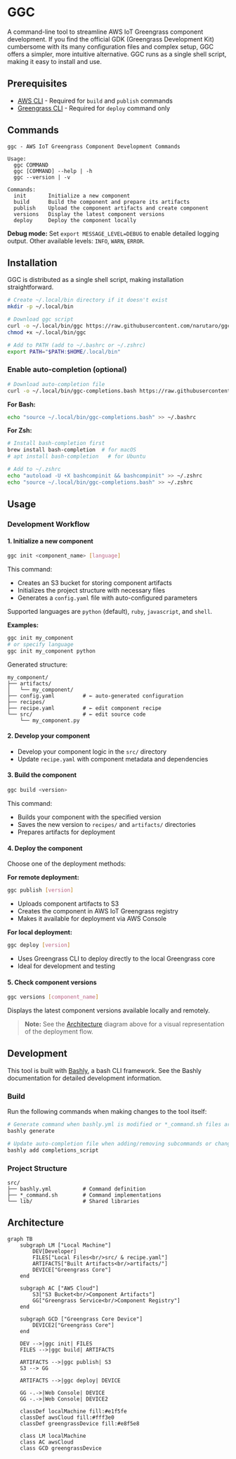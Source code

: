 # GGC

A command-line tool to streamline AWS IoT Greengrass component development. If you find the official GDK (Greengrass Development Kit) cumbersome with its many configuration files and complex setup, GGC offers a simpler, more intuitive alternative. GGC runs as a single shell script, making it easy to install and use.

## Prerequisites

- [AWS CLI](https://docs.aws.amazon.com/cli/latest/userguide/getting-started-install.html) - Required for `build` and `publish` commands
- [Greengrass CLI](https://docs.aws.amazon.com/greengrass/v2/developerguide/gg-cli-reference.html) - Required for `deploy` command only

## Commands

```
ggc - AWS IoT Greengrass Component Development Commands

Usage:
  ggc COMMAND
  ggc [COMMAND] --help | -h
  ggc --version | -v

Commands:
  init       Initialize a new component
  build      Build the component and prepare its artifacts
  publish    Upload the component artifacts and create component
  versions   Display the latest component versions
  deploy     Deploy the component locally
```

**Debug mode:** Set `export MESSAGE_LEVEL=DEBUG` to enable detailed logging output. Other available levels: `INFO`, `WARN`, `ERROR`.

## Installation

GGC is distributed as a single shell script, making installation straightforward.

```bash
# Create ~/.local/bin directory if it doesn't exist
mkdir -p ~/.local/bin

# Download ggc script
curl -o ~/.local/bin/ggc https://raw.githubusercontent.com/narutaro/ggc/main/ggc
chmod +x ~/.local/bin/ggc

# Add to PATH (add to ~/.bashrc or ~/.zshrc)
export PATH="$PATH:$HOME/.local/bin"
```

### Enable auto-completion (optional)

```bash
# Download auto-completion file
curl -o ~/.local/bin/ggc-completions.bash https://raw.githubusercontent.com/narutaro/ggc/main/completions.bash
```

**For Bash:**
```bash
echo "source ~/.local/bin/ggc-completions.bash" >> ~/.bashrc
```

**For Zsh:**
```bash
# Install bash-completion first
brew install bash-completion  # for macOS
# apt install bash-completion   # for Ubuntu

# Add to ~/.zshrc
echo "autoload -U +X bashcompinit && bashcompinit" >> ~/.zshrc
echo "source ~/.local/bin/ggc-completions.bash" >> ~/.zshrc
```

## Usage

### Development Workflow

#### 1. Initialize a new component

```bash
ggc init <component_name> [language]
```

This command:
- Creates an S3 bucket for storing component artifacts
- Initializes the project structure with necessary files
- Generates a `config.yaml` file with auto-configured parameters

Supported languages are `python` (default), `ruby`, `javascript`, and `shell`.

**Examples:**
```bash
ggc init my_component
# or specify language
ggc init my_component python
```

Generated structure:
```
my_component/
├── artifacts/
│   └── my_component/
├── config.yaml         # ← auto-generated configuration
├── recipes/
├── recipe.yaml         # ← edit component recipe
└── src/                # ← edit source code
    └── my_component.py
```

#### 2. Develop your component

- Develop your component logic in the `src/` directory
- Update `recipe.yaml` with component metadata and dependencies

#### 3. Build the component

```bash
ggc build <version>
```

This command:
- Builds your component with the specified version
- Saves the new version to `recipes/` and `artifacts/` directories
- Prepares artifacts for deployment

#### 4. Deploy the component

Choose one of the deployment methods:

**For remote deployment:**
```bash
ggc publish [version]
```
- Uploads component artifacts to S3
- Creates the component in AWS IoT Greengrass registry
- Makes it available for deployment via AWS Console

**For local deployment:**
```bash
ggc deploy [version]
```
- Uses Greengrass CLI to deploy directly to the local Greengrass core
- Ideal for development and testing

#### 5. Check component versions

```bash
ggc versions [component_name]
```

Displays the latest component versions available locally and remotely.

> **Note:** See the [Architecture](#architecture) diagram above for a visual representation of the deployment flow.

## Development

This tool is built with [Bashly](https://bashly.dannyb.co/), a bash CLI framework. See the Bashly documentation for detailed development information.

### Build

Run the following commands when making changes to the tool itself:

```bash
# Generate command when bashly.yml is modified or *_command.sh files are changed
bashly generate

# Update auto-completion file when adding/removing subcommands or changing command structure
bashly add completions_script
```

### Project Structure

```
src/
├── bashly.yml          # Command definition
├── *_command.sh        # Command implementations
└── lib/                # Shared libraries
```

## Architecture

```mermaid
graph TB
    subgraph LM ["Local Machine"]
        DEV[Developer]
        FILES["Local Files<br/>src/ & recipe.yaml"]
        ARTIFACTS["Built Artifacts<br/>artifacts/"]
        DEVICE["Greengrass Core"]
    end
    
    subgraph AC ["AWS Cloud"]
        S3["S3 Bucket<br/>Component Artifacts"]
        GG["Greengrass Service<br/>Component Registry"]
    end
    
    subgraph GCD ["Greengrass Core Device"]
        DEVICE2["Greengrass Core"]
    end
    
    DEV -->|ggc init| FILES
    FILES -->|ggc build| ARTIFACTS
    
    ARTIFACTS -->|ggc publish| S3
    S3 --> GG
    
    ARTIFACTS -->|ggc deploy| DEVICE
    
    GG -.->|Web Console| DEVICE
    GG -.->|Web Console| DEVICE2
    
    classDef localMachine fill:#e1f5fe
    classDef awsCloud fill:#fff3e0
    classDef greengrassDevice fill:#e8f5e8
    
    class LM localMachine
    class AC awsCloud
    class GCD greengrassDevice
```
